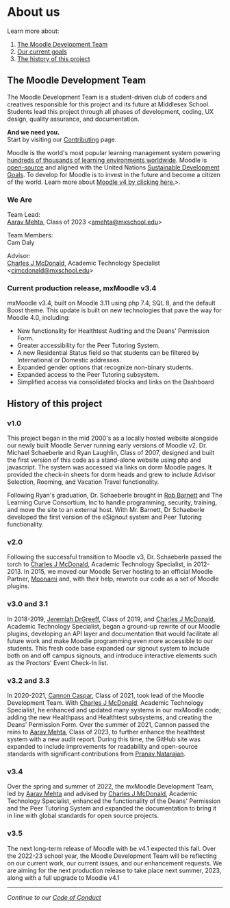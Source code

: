 # About us
Learn more about:
1. [The Moodle Development Team](#team)
2. [Our current goals](#goals)
3. [The history of this project](#history)

<a name="team"></a>
## The Moodle Development Team
The Moodle Development Team is a student-driven club of coders and creatives responsible for this project and its future at Middlesex School. Students lead this project through all phases of development, coding, UX design, quality assurance, and documentation.

**And we need you.** \
Start by visiting our [Contributing](/docs/CONTRIBUTING.md) page.

Moodle is the world's most popular learning management system powering [hundreds of thousands of learning environments worldwide](https://stats.moodle.org). Moodle is [open-source](https://en.wikipedia.org/wiki/Open_source) and aligned with the United Nations [Sustainable Development Goals](https://www.un.org/sustainabledevelopment/). To develop for Moodle is to invest in the future and become a citizen of the world. Learn more about [Moodle v4 by clicking here.](https://docs.moodle.org/400/en/About_Moodle)\>.

### We Are
Team Lead: </br>
[Aarav Mehta](https://github.com/AaravMehta4897), Class of 2023 \<amehta@mxschool.edu\>

Team Members: </br>
Cam Daly

Advisor: </br>
[Charles J McDonald](https://github.com/MXchuck), Academic Technology Specialist \<cjmcdonald@mxschool.edu\>

<a name="goals"></a>
### Current production release, mxMoodle v3.4
mxMoodle v3.4, built on Moodle 3.11 using php 7.4, SQL 8, and the default Boost theme. This update is built on new technologies that pave the way for Moodle 4.0, including:
- New functionality for Healthtest Auditing and the Deans' Permission Form.
- Greater accessibility for the Peer Tutoring System.
- A new Residential Status field so that students can be filtered by International or Domestic addresses.
- Expanded gender options that recognize non-binary students.
- Expanded access to the Peer Tutoring subsystem.
- Simplified access via consolidated blocks and links on the Dashboard

<a name="history"></a>
## History of this project
### v1.0
This project began in the mid 2000's as a locally hosted website alongside our newly built Moodle Server running early versions of Moodle v2. Dr. Michael Schaeberle and Ryan Laughlin, Class of 2007, designed and built the first version of this code as a stand-alone website using php and javascript. The system was accessed via links on dorm Moodle pages. It provided the check-in sheets for dorm heads and grew to include Advisor Selection, Rooming, and Vacation Travel functionality.

Following Ryan's graduation, Dr. Schaeberle brought in [Rob Barnett](https://www.linkedin.com/in/rob-barnett-81b7638/) and The Learning Curve Consortium, Inc to handle programming, security, training, and move the site to an external host. With Mr. Barnett, Dr Schaeberle developed the first version of the eSignout system and Peer Tutoring functionality.

### v2.0
Following the successful transition to Moodle v3, Dr. Schaeberle passed the torch to [Charles J McDonald](https://github.com/MXchuck), Academic Technology Specialist, in 2012-2013. In 2015, we moved our Moodle Server hosting to an official Moodle Partner, [Moonami](https://www.moonami.com) and, with their help, rewrote our code as a set of Moodle plugins.

### v3.0 and 3.1
In 2018-2019, [Jeremiah DrGreeff](https://github.com/jrdegreeff), Class of 2019, and [Charles J McDonald](https://github.com/MXchuck), Academic Technology Specialist, began a ground-up rewrite of our Moodle plugins, developing an API layer and documentation that would facilitate all future work and make Moodle programming even more accessible to our students. This fresh code base expanded our signout system to include both on and off campus signouts, and introduce interactive elements such as the Proctors' Event Check-In list.

### v3.2 and 3.3
In 2020-2021, [Cannon Caspar](https://github.com/Cannon544), Class of 2021, took lead of the Moodle Development Team. With [Charles J McDonald](https://github.com/MXchuck), Academic Technology Specialist, he enhanced and updated many systems in our mxMoodle code; adding the new Healthpass and Healthtest subsystems, and creating the Deans' Permission Form. Over the summer of 2021, Cannon passed the reins to [Aarav Mehta](https://github.com/AaravMehta4897), Class of 2023, to further enhance the healthtest system with a new audit report. During this time, the GitHub site was expanded to include improvements for readability and open-source standards with significant contributions from [Pranav Natarajan](https://github.com/CurryBoy9000).

### v3.4
Over the spring and summer of 2022, the mxMoodle Development Team, led by [Aarav Mehta](https://github.com/AaravMehta4897) and advised by [Charles J McDonald](https://github.com/MXchuck), Academic Technology Specialist, enhanced the functionality of the Deans' Permission and the Peer Tutoring System and expanded the documentation to bring it in line with global standards for open source projects.

### v3.5
The next long-term release of Moodle with be v4.1 expected this fall. Over the 2022-23 school year, the Moodle Development Team will be reflecting on our current work, our current issues, and our enhancement requests. We are aiming for the next production release to take place next summer, 2023, along with a full upgrade to Moodle v4.1

-----
*Continue to our [Code of Conduct](/docs/CODE_OF_CONDUCT.md)*
